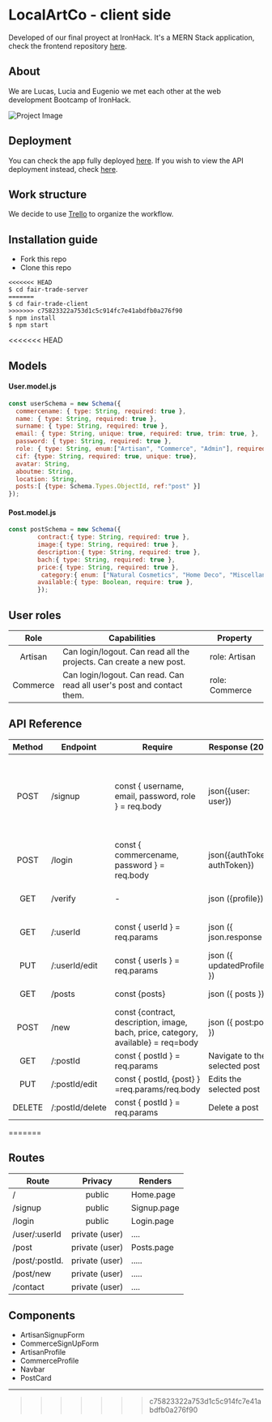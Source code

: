 
# LocalArtCo - client side

Developed of our final proyect at IronHack. It's a MERN Stack application, check the frontend repository [here](https://github.com/eoGimenez/fair-trade-client).

## About
We are Lucas, Lucia and Eugenio we met each other at the web development Bootcamp of IronHack. 

![Project Image](# "Project Image")

## Deployment
You can check the app fully deployed [here](#). If you wish to view the API deployment instead, check [here](#).

## Work structure
We decide to use [Trello](https://trello.com/b/pWR9rkVU/app) to organize the workflow.

## Installation guide
- Fork this repo
- Clone this repo 

```shell
<<<<<<< HEAD
$ cd fair-trade-server
=======
$ cd fair-trade-client
>>>>>>> c75823322a753d1c5c914fc7e41abdfb0a276f90
$ npm install
$ npm start
```

<<<<<<< HEAD
## Models
#### User.model.js
```js
const userSchema = new Schema({
  commercename: { type: String, required: true },
  name: { type: String, required: true },
  surname: { type: String, required: true },
  email: { type: String, unique: true, required: true, trim: true, },
  password: { type: String, required: true },
  role: { type: String, enum:["Artisan", "Commerce", "Admin"], required: true},
  cif: {type: String, required: true, unique: true},
  avatar: String,
  aboutme: String,
  location: String,
  posts:[ {type: Schema.Types.ObjectId, ref:"post" }]
});
```
#### Post.model.js
```js
const postSchema = new Schema({
        contract:{ type: String, required: true },
        image:{ type: String, required: true },
        description:{ type: String, required: true },
        bach:{ type: String, required: true },
        price:{ type: String, required: true },
         category:{ enum: ["Natural Cosmetics", "Home Deco", "Miscellaneous", "Fabric & Fashion" ],    require: true },
        available:{ type: Boolean, require: true },
        });
```



## User roles
| Role  | Capabilities                                                                                                                               | Property       |
| :---: | ------------------------------------------------------------------------------------------------------------------------------------------ | -------------- |
| Artisan  | Can login/logout. Can read all the projects. Can create a new post.                                                                       | role: Artisan |
| Commerce | Can login/logout. Can read. Can read all user's post and contact them. | role: Commerce  |

## API Reference
| Method | Endpoint                    | Require                                             | Response (200)                                                        | Action                                                                    |
| :----: | --------------------------- | --------------------------------------------------- |---------------------------------------------------------------------- | ------------------------------------------------------------------------- |
| POST| /signup | const { username, email, password, role } = req.body | json({user: user}) | Registers the user in the database and returns the logged in user. |
| POST | /login | const { commercename, password } = req.body | json({authToken: authToken}) | Log in an user already registered.|
| GET| /verify | -| json ({profile}) | Navigate to user's profile|
| GET| /:userId| const { userId } = req.params | json ({ json.response })| Return to user's profile|
|PUT| /:userId/edit| const { userIs } = req.params| json ({ updatedProfile }) | Edits the User's profile|
|GET| /posts| const {posts} | json ({ posts })| Return a post's list|
|POST| /new| const {contract, description, image, bach, price, category, available} = req=body | json ({ post:post }) | Adds a new Post|
|GET| /:postId| const { postId } = req.params | Navigate to the selected post|
|PUT| /:postId/edit | const { postId, {post} } =req.params/req.body | Edits the selected post|
|DELETE| /:postId/delete| const { postId } = req.params | Delete a post|
=======
## Routes
| Route                | Privacy         | Renders                  |
| -------------------- | :-------------: | ------------------------ |
| /                    | public          | Home.page                |
| /signup              | public          | Signup.page              |
| /login               | public          | Login.page               |
| /user/:userId        | private (user)  | ....                     |
| /post                | private (user)  | Posts.page               |
| /post/:postId.       | private (user)  | .....                    |
| /post/new            | private (user)  | .....                    |
| /contact             | private (user)  | ....                     |


## Components
- ArtisanSignupForm
- CommerceSignUpForm
- ArtisanProfile
- CommerceProfile
- Navbar
- PostCard


---
>>>>>>> c75823322a753d1c5c914fc7e41abdfb0a276f90
